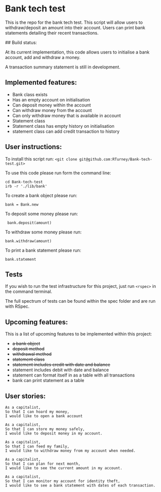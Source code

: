 # Bank tech test

This is the repo for the bank tech test. This script will allow users to withdraw/deposit an amount into their account. Users can print bank statements detailing their recent transactions.  

## Build status:

At its current implementation, this code allows users to initialise a bank account, add and withdraw a money.

A transaction summary statement is still in development. 

## Implemented features:

* Bank class exists
* Has an empty account on initialisation
* Can deposit money within the account
* Can withdraw money from the account
* Can only withdraw money that is available in account
* Statement class
* Statement class has empty history on initialisation
* statement class can add credit transaction to history


## User instructions:

To install this script run:
`<git clone git@github.com:RTurney/Bank-tech-test.git>`

To use this code please run form the command line:
```
cd Bank-tech-test
irb -r './lib/bank'
```
To create a bank object please run:
```
bank = Bank.new  
```
To deposit some money please run:
```
 bank.deposit(amount)
```
To withdraw some money please run:
```
bank.withdraw(amount)
```
To print a bank statement please run:
```
bank.statement
```

## Tests

If you wish to run the test infrastructure for this project, just run `<rspec>` in the command terminal.

The full spectrum of tests can be found within the spec folder and are run with RSpec.

## Upcoming features:
 This is a list of upcoming features to be implemented within this project:

 * ~~a bank object~~
 * ~~deposit method~~
 * ~~withdrawal method~~
 * ~~statement class~~
 * ~~statement includes credit with date and balance~~
 * statement includes debit with date and balance
 * statement can format itself in as a table with all transactions
 * bank can print statement as a table

## User stories:

```
As a capitalist,
So that I can hoard my money,
I would like to open a bank account
```
```
As a capitalist,
So that I can store my money safely,
I would like to deposit money in my account.
```
```
As a capitalist,
So that I can feed my family,
I would like to withdraw money from my account when needed.
```
```
As a capitalist,
So that I can plan for next month,
I would like to see the current amount in my account.
```
```
As a capitalist,
So that I can monitor my account for identity theft,
I would like to see a bank statement with dates of each transaction.
```
